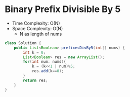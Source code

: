 # Binary Prefix Divisible By 5

- Time Complexity: O(N)
- Space Complexity: O(N)
  - N as length of nums

```java
class Solution {
    public List<Boolean> prefixesDivBy5(int[] nums) {
        int k = 0;
        List<Boolean> res = new ArrayList();
        for(int num: nums){
            k = (k<<1 | num)%5;
            res.add(k==0);
        }
        return res;
    }
}
```

